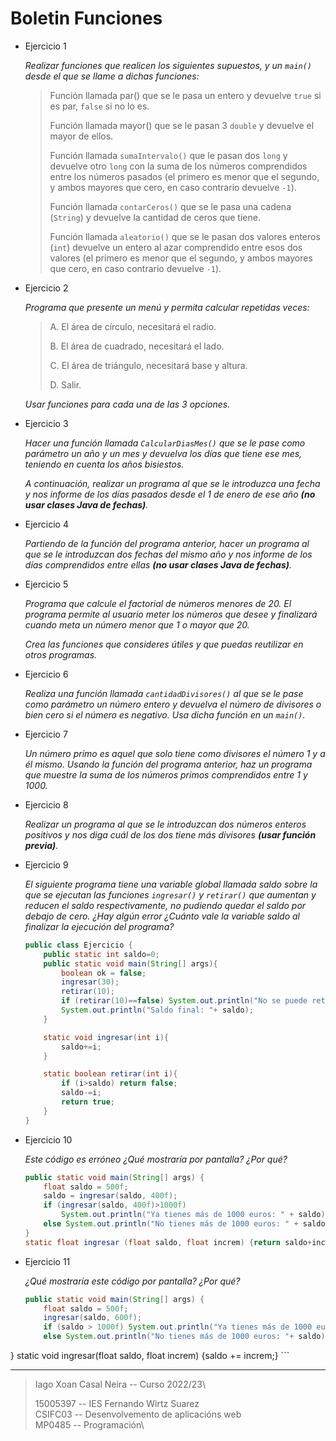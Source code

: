 # Boletin Funciones
- Ejercicio 1

	*Realizar funciones que realicen los siguientes supuestos, y un
`main()` desde el que se llame a dichas funciones:*

	> Función llamada par() que se le pasa un entero y devuelve `true` si es par, `false` si no lo es.
	> 
	> Función llamada mayor() que se le pasan 3 `double` y devuelve el mayor de ellos.
	> 
	> Función llamada `sumaIntervalo()` que le pasan dos `long` y devuelve otro `long` con la suma de los números comprendidos entre los números pasados (el primero es menor que el segundo, y ambos mayores que cero, en caso contrario devuelve `-1`).
	> 
	> Función llamada `contarCeros()` que se le pasa una cadena (`String`) y devuelve la cantidad de ceros que tiene.
	> 
	> Función llamada `aleatorio()` que se le pasan dos valores enteros (`int`) devuelve un entero al azar comprendido entre esos dos valores (el primero es menor que el segundo, y ambos mayores que cero, en caso contrario devuelve `-1`).

- Ejercicio 2

	*Programa que presente un menú y permita calcular repetidas veces:*

	> A. El área de círculo, necesitará el radio.
	> 
	> B. El área de cuadrado, necesitará el lado.
	> 
	> C. El área de triángulo, necesitará base y altura.
	> 
	> D. Salir. 

	*Usar funciones para cada una de las 3 opciones.*

- Ejercicio 3

	*Hacer una función llamada
`CalcularDiasMes()` que se le pase como parámetro un año y un mes y devuelva los días que tiene ese mes, teniendo en cuenta los años bisiestos.*

	*A continuación, realizar un programa al que se le introduzca una fecha y nos informe de los días pasados desde el 1 de enero
de ese año **(no usar clases Java de fechas)**.*

- Ejercicio 4

	*Partiendo de la función del programa anterior, hacer un programa al que se le introduzcan dos fechas del mismo año y nos informe de los días comprendidos entre ellas **(no usar clases Java de fechas)**.*

- Ejercicio 5

	*Programa que calcule el factorial de números menores de 20. El programa permite al usuario meter los números que desee y finalizará cuando meta un número menor que 1 o mayor que 20.*

	*Crea las funciones que consideres útiles y que puedas reutilizar en otros programas.*

- Ejercicio 6

	*Realiza una función llamada `cantidadDivisores()` al que se le pase como parámetro un número entero y devuelva el número de divisores o bien cero si el número es negativo. Usa dicha función en un `main()`.*

- Ejercicio 7

	*Un número primo es aquel que solo tiene como divisores el número 1 y a él mismo. Usando la función del programa anterior, haz un programa que muestre la suma de los números primos comprendidos entre 1 y 1000.*

- Ejercicio 8

	*Realizar un programa al que se le introduzcan dos números enteros positivos y nos diga cuál de los dos tiene más divisores **(usar función previa)**.*

- Ejercicio 9

	*El siguiente programa tiene una variable global llamada saldo sobre la que se ejecutan las funciones `ingresar()` y `retirar()` que aumentan y reducen el saldo respectivamente, no pudiendo quedar el saldo por debajo de cero. ¿Hay algún error ¿Cuánto vale la variable saldo al finalizar la ejecución del programa?*

	```java
	public class Ejercicio {
		public static int saldo=0;
		public static void main(String[] args){
			boolean ok = false;
			ingresar(30);
			retirar(10);
			if (retirar(10)==false) System.out.println("No se puede retirar tanto");
			System.out.println("Saldo final: "+ saldo);
		}

		static void ingresar(int i){
			saldo+=i;
		}

		static boolean retirar(int i){
			if (i>saldo) return false;
			saldo-=i;
			return true;
		}
	}
	```
- Ejercicio 10

	*Este código es erróneo ¿Qué mostraría por pantalla? ¿Por qué?*

	```java
	public static void main(String[] args) {
		float saldo = 500f;
		saldo = ingresar(saldo, 400f);
		if (ingresar(saldo, 400f)>1000f)
			System.out.println("Ya tienes más de 1000 euros: " + saldo);
		else System.out.println("No tienes más de 1000 euros: " + saldo);
	}
	static float ingresar (float saldo, float increm) {return saldo+increm;}
	```
- Ejercicio 11

	*¿Qué mostraría este código por pantalla? ¿Por qué?*

	```java
	public static void main(String[] args) {
		float saldo = 500f;
		ingresar(saldo, 600f);
		if (saldo > 1000f) System.out.println("Ya tienes más de 1000 euros: " + saldo):
		else System.out.println("No tienes más de 1000 euros: "+ saldo);
}
static void ingresar(float saldo, float increm) {saldo += increm;} 
	```

---
> Iago Xoan Casal Neira -- Curso 2022/23\
> 
> 15005397 -- IES Fernando Wirtz Suarez\
> CSIFC03 -- Desenvolvemento de aplicacións web\
> MP0485 -- Programación\